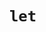# `let`

```ts { "file": "./valid.let.js", "symbol": "NormalSingleLineLet" }
```

```ts { "file": "./valid.let.js", "symbol": "NormalMultilineLineLet" }
```

```ts { "file": "./valid.let.js", "symbol": "ExportedSingleLineLet" }
```

